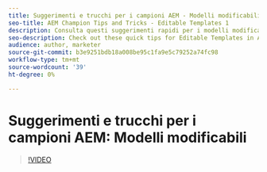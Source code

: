 ```yaml
---
title: Suggerimenti e trucchi per i campioni AEM - Modelli modificabili 1
seo-title: AEM Champion Tips and Tricks - Editable Templates 1
description: Consulta questi suggerimenti rapidi per i modelli modificabili in AEM Sites da AEM Champion ed esperto, Greg Dimeris. Provateli oggi nel vostro caso.
seo-description: Check out these quick tips for Editable Templates in AEM Sites by AEM Champion and expert, Greg Dimeris. Try them out in your instance today.
audience: author, marketer
source-git-commit: b3e9251bdb18a008be95c1fa9e5c79252a74fc98
workflow-type: tm+mt
source-wordcount: '39'
ht-degree: 0%

---
```



# Suggerimenti e trucchi per i campioni AEM: Modelli modificabili

>[!VIDEO](https://video.tv.adobe.com/v/3409424?quality=12&learn=on)
